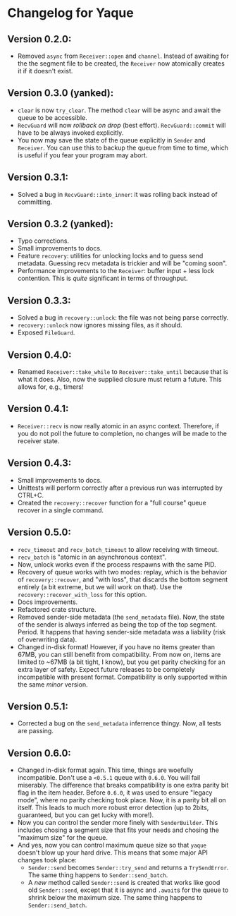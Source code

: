 # Changelog for Yaque

## Version 0.2.0:

* Removed `async` from `Receiver::open` and `channel`. Instead of awaiting for
the the segment file to be created, the `Receiver` now atomically creates it if
it doesn't exist.

## Version 0.3.0 (yanked):

* `clear` is now `try_clear`. The method `clear` will be async and await the
queue to be accessible.
* `RecvGuard` will now *rollback on drop* (best effort). `RecvGuard::commit`
will have to be always invoked explicitly.
* You now may save the state of the queue explicitly in `Sender` and `Receiver`.
You can use this to backup the queue from time to time, which is useful if you
fear your program may abort.

## Version 0.3.1:

* Solved a bug in `RecvGuard::into_inner`: it was rolling back instead of
committing.

## Version 0.3.2 (yanked):

* Typo corrections.
* Small improvements to docs.
* Feature `recovery`: utilities for unlocking locks and to guess send metadata.
Guessing recv metadata is trickier and will be "coming soon".
* Performance improvements to the `Receiver`: buffer input + less lock contention.
This is _quite_ significant in terms of throughput. 

## Version 0.3.3:

* Solved a bug in `recovery::unlock`: the file was not being parse correctly.
* `recovery::unlock` now ignores missing files, as it should.
* Exposed `FileGuard`.

## Version 0.4.0:

* Renamed `Receiver::take_while` to `Receiver::take_until` because that is what 
it does. Also, now the supplied closure must return a future. This allows for,
e.g., timers!

## Version 0.4.1:

* `Receiver::recv` is now really atomic in an async context. Therefore, if you
do not poll the future to completion, no changes will be made to the receiver
state.

## Version 0.4.3:

* Small improvements to docs.
* Unittests will perform correctly after a previous run was interrupted by 
CTRL+C.
* Created the `recovery::recover` function for a "full course" queue recover in
a single command.

## Version 0.5.0:

* `recv_timeout` and `recv_batch_timeout` to allow receiving with timeout.
* `recv_batch` is "atomic in an asynchronous context".
* Now, unlock works even if the process respawns with the same PID.
* Recovery of queue works with two modes: replay, which is the behavior of 
`recovery::recover`, and "with loss", that discards the bottom segment entirely
(a bit extreme, but we will work on that). Use the
`recovery::recover_with_loss` for this option.
* Docs improvements.
* Refactored crate structure.
* Removed sender-side metadata (the `send_metadata` file). Now, the state of the
sender is always inferred as being the top of the top segment. Period. It
happens that having sender-side metadata was a liability (risk of overwriting data).
* Changed in-disk format! However, if you have no items greater than 67MB, you can 
still benefit from compatibility. From now on, items are limited to ~67MB (a bit
tight, I know), but you get parity checking for an extra layer of safety. Expect
future releases to be completely incompatible with present format. Compatibility
is only supported within the same _minor_ version.

## Version 0.5.1:

* Corrected a bug on the `send_metadata` inferrence thingy. Now, all tests are passing.

## Version 0.6.0:

* Changed in-disk format again. This time, things are woefully incompatible. Don't use
a `<0.5.1` queue with `0.6.0`. You will fail miserably. The difference that breaks
compatibility is one extra parity bit flag in the item header. Before `0.6.0`, it was
used to ensure "legacy mode", where no parity checking took place. Now, it is a parity
bit all on itself. This leads to much more robust error detection (up to 2bits,
guaranteed, but you can get lucky with more!).
* Now you can control the sender more finely with `SenderBuilder`. This includes
chosing a segment size that fits your needs and chosing the "maximum size" for the
queue.
* And yes, now you can control maximum queue size so that `yaque` doesn't blow up your
hard drive. This means that some major API changes took place:
    * `Sender::send` becomes `Sender::try_send` and returns a `TrySendError`. The same
    thing happens to `Sender::send_batch`.
    * A _new_ method called `Sender::send` is created that works like good old
    `Sender::send`, except that it is async and `.await`s for the queue to shrink
    below the maximum size. The same thing happens to `Sender::send_batch`.
